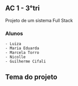## AC 1 - 3°tri
Projeto de um sistema Full Stack


### Alunos
```
- Luiza 
- Maria Eduarda 
- Marcela Torro
- Nicolle 
- Guilherme Cifali
```

## Tema do projeto 

